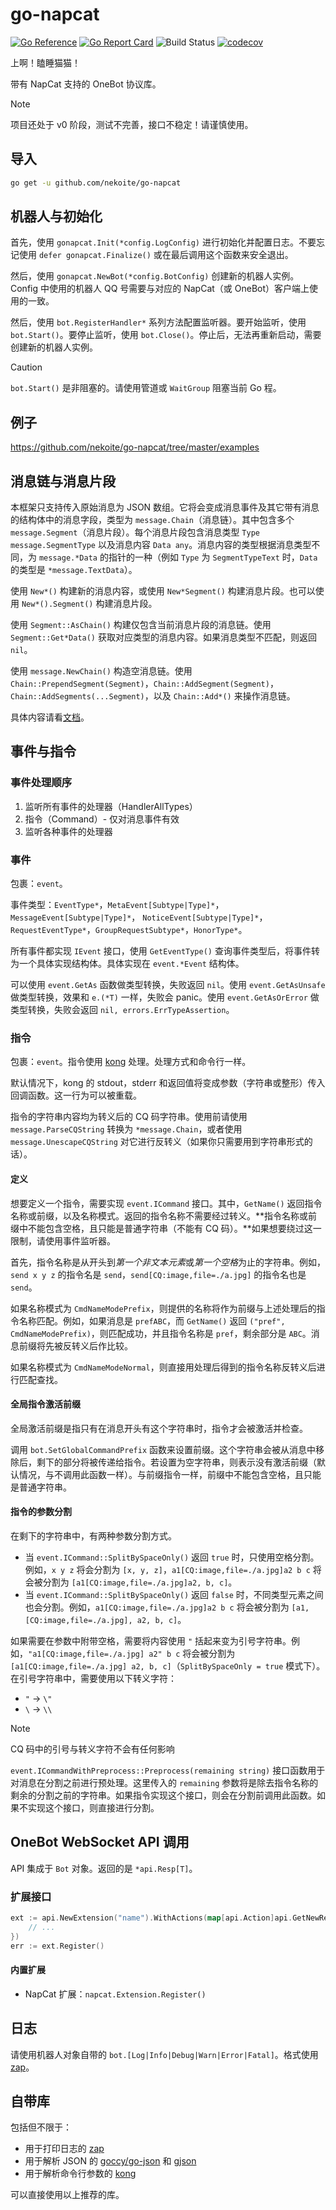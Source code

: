 # go-napcat

[![Go Reference](https://pkg.go.dev/badge/github.com/nekoite/go-napcat.svg)](https://pkg.go.dev/github.com/nekoite/go-napcat) [![Go Report Card](https://goreportcard.com/badge/github.com/nekoite/go-napcat)](https://goreportcard.com/report/github.com/nekoite/go-napcat) ![Build Status](https://github.com/nekoite/go-napcat/actions/workflows/build.yml/badge.svg) [![codecov](https://codecov.io/gh/nekoite/go-napcat/graph/badge.svg?token=ZW82R4ZV7F)](https://codecov.io/gh/nekoite/go-napcat)

上啊！瞌睡猫猫！

带有 NapCat 支持的 OneBot 协议库。

> [!NOTE]
> 项目还处于 v0 阶段，测试不完善，接口不稳定！请谨慎使用。

## 导入

```sh
go get -u github.com/nekoite/go-napcat
```

## 机器人与初始化

首先，使用 `gonapcat.Init(*config.LogConfig)` 进行初始化并配置日志。不要忘记使用 `defer gonapcat.Finalize()` 或在最后调用这个函数来安全退出。

然后，使用 `gonapcat.NewBot(*config.BotConfig)` 创建新的机器人实例。Config 中使用的机器人 QQ 号需要与对应的 NapCat（或 OneBot）客户端上使用的一致。

然后，使用 `bot.RegisterHandler*` 系列方法配置监听器。要开始监听，使用 `bot.Start()`。要停止监听，使用 `bot.Close()`。停止后，无法再重新启动，需要创建新的机器人实例。

> [!CAUTION]
> `bot.Start()` 是非阻塞的。请使用管道或 `WaitGroup` 阻塞当前 Go 程。

## 例子

<https://github.com/nekoite/go-napcat/tree/master/examples>

## 消息链与消息片段

本框架只支持传入原始消息为 JSON 数组。它将会变成消息事件及其它带有消息的结构体中的消息字段，类型为 `message.Chain`（消息链）。其中包含多个 `message.Segment`（消息片段）。每个消息片段包含消息类型 `Type message.SegmentType` 以及消息内容 `Data any`。消息内容的类型根据消息类型不同，为 `message.*Data` 的指针的一种（例如 `Type` 为 `SegmentTypeText` 时，`Data` 的类型是 `*message.TextData`）。

使用 `New*()` 构建新的消息内容，或使用 `New*Segment()` 构建消息片段。也可以使用 `New*().Segment()` 构建消息片段。

使用 `Segment::AsChain()` 构建仅包含当前消息片段的消息链。使用 `Segment::Get*Data()` 获取对应类型的消息内容。如果消息类型不匹配，则返回 `nil`。

使用 `message.NewChain()` 构造空消息链。使用 `Chain::PrependSegment(Segment)`，`Chain::AddSegment(Segment)`，`Chain::AddSegments(...Segment)`，以及 `Chain::Add*()` 来操作消息链。

具体内容请看[文档](https://pkg.go.dev/github.com/nekoite/go-napcat/message#pkg-index)。

## 事件与指令

### 事件处理顺序

1. 监听所有事件的处理器（HandlerAllTypes）
2. 指令（Command）- 仅对消息事件有效
3. 监听各种事件的处理器

### 事件

包裹：`event`。

事件类型：`EventType*`，`MetaEvent[Subtype|Type]*`，`MessageEvent[Subtype|Type]*`， `NoticeEvent[Subtype|Type]*`，`RequestEventType*`，`GroupRequestSubtype*`，`HonorType*`。

所有事件都实现 `IEvent` 接口，使用 `GetEventType()` 查询事件类型后，将事件转为一个具体实现结构体。具体实现在 `event.*Event` 结构体。

可以使用 `event.GetAs` 函数做类型转换，失败返回 `nil`。使用 `event.GetAsUnsafe` 做类型转换，效果和 `e.(*T)` 一样，失败会 panic。使用 `event.GetAsOrError` 做类型转换，失败会返回 `nil, errors.ErrTypeAssertion`。

### 指令

包裹：`event`。指令使用 [kong](https://github.com/alecthomas/kong) 处理。处理方式和命令行一样。

默认情况下，kong 的 stdout，stderr 和返回值将变成参数（字符串或整形）传入回调函数。这一行为可以被重载。

指令的字符串内容均为转义后的 CQ 码字符串。使用前请使用 `message.ParseCQString` 转换为 `*message.Chain`，或者使用 `message.UnescapeCQString` 对它进行反转义（如果你只需要用到字符串形式的话）。

#### 定义

想要定义一个指令，需要实现 `event.ICommand` 接口。其中，`GetName()` 返回指令名称或前缀，以及名称模式。返回的指令名称不需要经过转义。**指令名称或前缀中不能包含空格，且只能是普通字符串（不能有 CQ 码）。**如果想要绕过这一限制，请使用事件监听器。

首先，指令名称是从开头到*第一个非文本元素*或*第一个空格*为止的字符串。例如，`send x y z` 的指令名是 `send`，`send[CQ:image,file=./a.jpg]` 的指令名也是 `send`。

如果名称模式为 `CmdNameModePrefix`，则提供的名称将作为前缀与上述处理后的指令名称匹配。例如，如果消息是 `prefABC`，而 `GetName()` 返回 `("pref", CmdNameModePrefix)`，则匹配成功，并且指令名称是 `pref`，剩余部分是 `ABC`。消息前缀将先被反转义后作比较。

如果名称模式为 `CmdNameModeNormal`，则直接用处理后得到的指令名称反转义后进行匹配查找。

#### 全局指令激活前缀

全局激活前缀是指只有在消息开头有这个字符串时，指令才会被激活并检查。

调用 `bot.SetGlobalCommandPrefix` 函数来设置前缀。这个字符串会被从消息中移除后，剩下的部分将被传递给指令。若设置为空字符串，则表示没有激活前缀（默认情况，与不调用此函数一样）。与前缀指令一样，前缀中不能包含空格，且只能是普通字符串。

#### 指令的参数分割

在剩下的字符串中，有两种参数分割方式。

- 当 `event.ICommand::SplitBySpaceOnly()` 返回 `true` 时，只使用空格分割。例如，`x y z` 将会分割为 `[x, y, z]`，`a1[CQ:image,file=./a.jpg]a2 b c` 将会被分割为 `[a1[CQ:image,file=./a.jpg]a2, b, c]`。
- 当 `event.ICommand::SplitBySpaceOnly()` 返回 `false` 时，不同类型元素之间也会分割。例如，`a1[CQ:image,file=./a.jpg]a2 b c` 将会被分割为 `[a1, [CQ:image,file=./a.jpg], a2, b, c]`。

如果需要在参数中附带空格，需要将内容使用 `"` 括起来变为引号字符串。例如，`"a1[CQ:image,file=./a.jpg] a2" b c` 将会被分割为 `[a1[CQ:image,file=./a.jpg] a2, b, c]`（`SplitBySpaceOnly = true` 模式下）。在引号字符串中，需要使用以下转义字符：

- `"` -> `\"`
- `\` -> `\\`

> [!NOTE]
> CQ 码中的引号与转义字符不会有任何影响

`event.ICommandWithPreprocess::Preprocess(remaining string)` 接口函数用于对消息在分割之前进行预处理。这里传入的 `remaining` 参数将是除去指令名称的剩余的分割之前的字符串。如果指令实现这个接口，则会在分割前调用此函数。如果不实现这个接口，则直接进行分割。

## OneBot WebSocket API 调用

API 集成于 `Bot` 对象。返回的是 `*api.Resp[T]`。

### 扩展接口

```go
ext := api.NewExtension("name").WithActions(map[api.Action]api.GetNewResultFunc{
    // ...
})
err := ext.Register()
```

#### 内置扩展

- NapCat 扩展：`napcat.Extension.Register()`

## 日志

请使用机器人对象自带的 `bot.[Log|Info|Debug|Warn|Error|Fatal]`。格式使用 [zap]。

## 自带库

包括但不限于：

- 用于打印日志的 [zap]
- 用于解析 JSON 的 [goccy/go-json](https://github.com/goccy/go-json) 和 [gjson](https://github.com/tidwall/gjson)
- 用于解析命令行参数的 [kong](https://github.com/alecthomas/kong)

可以直接使用以上推荐的库。

[zap]: https://github.com/uber-go/zap
